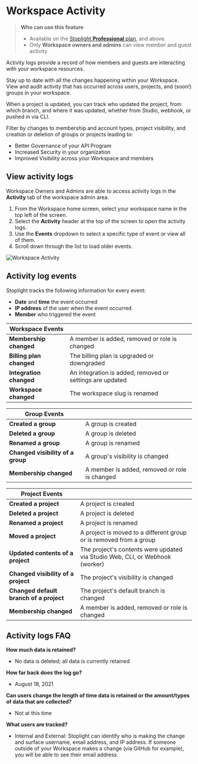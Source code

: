 # Workspace Activity

> **Who can use this feature**
>
> - Available on the [Stoplight **Professional** plan](https://stoplight.io/pricing/), and above.
> - Only **Workspace owners and admins** can view member and guest activity

Activity logs provide a record of how members and guests are interacting with your workspace resources.

Stay up to date with all the changes happening within your Workspace. View and audit activity that has occurred across users, projects, and (soon!) groups in your workspace. 

When a project is updated, you can track who updated the project, from which branch, and where it was updated, whether from Studio, webhook, or pushed in via CLI. 

Filter by changes to membership and account types, project visibility, and creation or deletion of groups or projects leading to:

- Better Governance of your API Program
- Increased Security in your organization
- Improved Visibility across your Workspace and members

## View activity logs

Workspace Owners and Admins are able to access activity logs in the **Activity** tab of the workspace admin area.

1. From the Workspace home screen, select your workspace name in the top left of the screen.
2. Select the **Activity** header at the top of the screen to open the activity logs.
3. Use the **Events** dropdown to select a specific type of event or view all of them.
4. Scroll down through the list to load older events.

![Workspace Activity](https://stoplight.io/api/v1/projects/cHJqOjI/images/1LU7lcRDa1U)

## Activity log events

Stoplight tracks the following information for every event:

- **Date** and **time** the event occurred
- **IP address** of the user when the event occurred
- **Member** who triggered the event

| Workspace Events         |                                                          |
| ------------------------ | -------------------------------------------------------- |
| **Membership changed**   | A member is added, removed or role is changed            |
| **Billing plan changed** | The billing plan is upgraded or downgraded                |
| **Integration changed**  | An integration is added, removed or settings are updated |
| **Workspace changed**    | The workspace slug is renamed                            |

| Group Events                      |                                               |
| --------------------------------- | --------------------------------------------- |
| **Created a group**               | A group is created                            |
| **Deleted a group**               | A group is deleted                            |
| **Renamed a group**               | A group is renamed                            |
| **Changed visibility of a group** | A group's visibility is changed               |
| **Membership changed**            | A member is added, removed or role is changed |

| Project Events                          |                                                                    |
| --------------------------------------- | ------------------------------------------------------------------ |
| **Created a project**                   | A project is created                                               |
| **Deleted a project**                   | A project is deleted                                               |
| **Renamed a project**                   | A project is renamed                                               |
| **Moved a project**                     | A project is moved to a different group or is removed from a group |
| **Updated contents of a project**                     | The project's contents were updated via Studio Web, CLI, or Webhook (worker) |
| **Changed visibility of a project**     | The project's visibility is changed                                |
| **Changed default branch of a project** | The project's default branch is changed                            |
| **Membership changed**                  | A member is added, removed or role is changed                      |


## Activity logs FAQ
**How much data is retained?**
- No data is deleted; all data is currently retained

**How far back does the log go?**
- August 18, 2021

**Can users change the length of time data is retained or the amount/types of data that are collected?**
- Not at this time

**What users are tracked?**
- Internal and External: Stoplight can identify who is making the change and surface username, email address, and IP address. If someone outside of your Workspace makes a change (via GitHub for example), you will be able to see their email address. 

